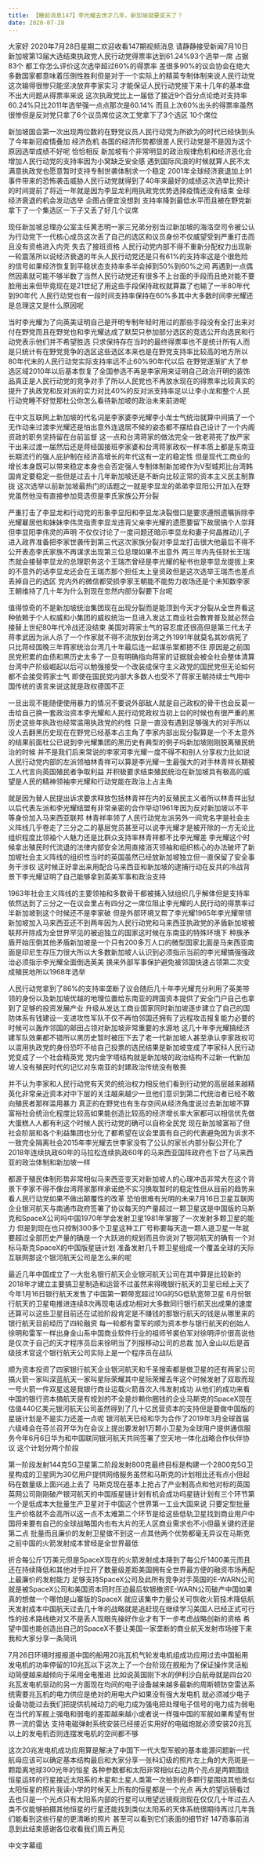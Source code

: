 ```yaml
---
title: 【睡前消息147】李光耀去世才几年，新加坡就要变天了？
date: 2020-07-28
---
```


大家好 2020年7月28日星期二欢迎收看147期视频消息 请静静接受新闻7月10日 新加坡第13届大选结束执政党人民行动党得票率达到61.24%93个选举一席 占据83个
都工你怎么评价这次选举超过60%的得票率 差很多90%的议会协会在绝大多数国家都意味着压倒性胜利但是对于一个实际上的精英专制体制来说人民行动党这次输得很惨只能坚决放弃李家实习
才能保证人民行动党接下来十几年的基本盘不出大问题从得票率来说 这次执政党比上一届低了接近9个百分点论绝对支持率 60.24%只比2011年选举强一点点那次是60.14%
而且上次60%出头的得票率虽然很惨但是反对党只拿了6个议员席位这次工党拿下了3个选区 10个席位

新加坡国会第一次出现两位数的在野党议员人民行动党为所欲为的时代已经快到头了今年新冠疫情叠加 经济危机 各国的经济形势都很差人民行动党是不是因为这个原因选举成绩不好呢
恰恰相反 新加坡有个非常明显的政治规律危机和经济恶化会增加人民行动党的支持率因为小窝缺乏安全感 遇到国际风浪的时候就算人民不太满意执政党也愿意暂时支持专制世袭体制求一个稳定
2001年全球经济衰退加上91事件带来的恐怖袭击威胁人民行动党就得到了40年来最好的成绩这次选举比预计的时间提前了将近一年就是因为李显龙利用执政党优势选择疫情还没有结束 全球经济衰退的机会发动选举
企图占便宜没想到 支持率降到最低水平而且被在野党新拿下了一个集选区一下子又丢了好几个议席

现任新加坡总理办公室主任黄志明一家三兄弟分别当过新加坡的海洛空司令被公认为行动党下一代核心成员这次丢了自己的选区和议员身份不仅威望受到严重打击而且没有资格进入内壳 失去了接班资格
人民行动党内部不得不重新分配权力出现新一轮震荡所以说经济衰退的年头人民行动党还是只有61%的支持率这是个很危险的信号如果经济恢复到平稳状态支持率多半会掉到50%到60%之间
再遇到一点偶然因素就可能不够半数了当然人民行动党还有很多不上台面的手段而且绝对能不要脸用出来但毕竟现在是21世纪了用这些手段保持政权就算赢了也输了一半80年代到90年代
人民行动党也有一段时间支持率保持在60%多其中大多数时间李光耀还是总理这又是什么原因呢

当时李光耀为了向英美证明自己是开明专制年轻时用过的那些手段没有全打出来对付在野党而且在野党也和李光耀达成了默契只参加部分选区的竞选公开向选民和行动党表示他们并不希望胜选
只求保持存在当时的最终得票率也不是统计所有人而是只统计有在野党竞争的选区这些选区本来也是在野党支持率比较高的地方所以80年代末的人民行动党实际支持率远不止60%90年代以后
在野党逐渐扩大了参选区域2010年以后基本恢复了全国参选不再是李家用来证明自己政治开明的装饰品真正是人民行动党的竞争对手了所以人民党也不再放水现在的得票率比较真实的
提升了执政党和反对派的实力对比40%的反对派支持率足以让李小龙和整个人民行动党睡不好觉那杜公你怎么看待新加坡的政治未来前进呢

在中文互联网上新加坡的代名词是李家婆李光耀李小龙士气统治就算中间搞了一个无作动来过渡李光耀还是怕出意外连退居不候的姿态都不摆给自己设计了一个内阁资政的职务坚持留在台前监督
这一点和台湾蒋家的做法完全一致老蒋死了放严家干出来过渡一届然后还是蒋经国接班李家婆和台湾蒋家政权一样本质上都是东南亚长期流行的强人庇护制在经济高增长的年代这有一定的稳定性
但是现代工商业的增长本身既可以带来稳定本身也会否定强人专制体制新加坡作为V型城邦比台湾韩国肯定要稳定一些但是过去十几年新加坡还是不断向比较正常的资本主义民主制靠拢
这次选举以前新加坡最热门的话题之一就是李显龙的弟弟李显阳公开加入在野党虽然他没有直接参加竞选但是李氏家族公开分裂

严重打击了李显龙和行动党的形象李显阳和李显龙决裂借口是要求遵照遗嘱拆除李光耀雇居他和妹妹李伟灵指责李显龙违背父亲李光耀的遗愿要留下故居搞个人崇拜但李显阳李伟灵的声明
不仅仅讨论了一度问题还暗示李显龙和妻子何晶推动儿子进入政界准备把李家世袭传到第三代这次家族分裂对李显龙打击很大他最后不得不公开表态李氏家族不再谋求出现第三位总理如果不出意外
两三年内先任财长王瑞杰就会接替李显龙的总理职务这个王瑞杰曾经是李光耀的秘书也是李显龙提拔上来的不意外的话李显龙还会在王瑞杰那个担任太上皇资政但是这次选举王瑞杰也差点丢掉自己的选区
党内外的微信都受损李家王朝能不能势力收场还是个未知数李家王朝维持了几十年为什么到现在忽然内部分裂要下台呢

值得惊奇的不是新加坡统治集团现在出现分裂而是能顶到今天才分裂从全世界看这种依赖于个人权威和小集团的威权统治一旦进入发达工商业社会教育普及就必然会接替上世纪80年代冷战还没结束
美国对蒋家士气的容忍度还很高但是第三代太子蒋孝武因为派人杀了一个作家就不得不流放到台湾之外1991年就莫名其妙病死了只比蒋经国晚三年蒋家统治台湾几十年最后连一起谋杀案都摁不住
原因是之前国民党积累的血债和黑历史太多了一旦有明确指向蒋家的证据就会被全社会整体清算台湾中产阶级崛起以后可以勉强接受一个改装成保守主义政党的国民党但无论如何都不会接受蒋家士气
即使在国民党内部大多数人也受不了蒋家王朝持续士气用中国传统的语言来说这就是政权德国不正

一旦出现不能随便使用暴力的情况不要说外部敌人就是自己政权的骨干也会反葛一击给自己换一套政治资本李光耀和人民行动党政权当初上台的时候也有很严重的黑历史这些年执政也经常滥用执政党的约性
只是一直没有遇到足够强大的对手所以没人去翻黑历史现在在野党已经基本占主角了李家内部出现分裂算是一个不太意外的结果前面杜公已说到李光耀集团的黑历史有典型的例子吗新加坡刚刚脱离殖民统治的时候
并不是我们后来常说的李家河李光耀一度不得不和别人分享权力比如说人民行动党内部的左派领袖林青祥可以算是李光耀一生最强大的对手林青祥长期被工人代言向英国殖民者争取利益
并积极要求结束殖民统治在新加坡具有极高的威望是人民的精神领袖李光耀和行动党能在政治上占主角

就是因为替人民提出诉求要求释放包括林青祥在内的反殖民主义者所以林青祥出狱以后代表左派和李光耀结盟有非常亲密的合作举动1961年因为反对新加坡以不平等身份加入马来西亚联邦
林青祥率领了人民行动党左派另外一间党名字是社会主义阵线几乎卷走了三分之二的基层党员甚至可以说李光耀才是被开除的一方无论比组织程度比领袖个人魅力还是比群众支持率林青祥都不比李光耀差
李光耀这个时候拿出殖民时代流退的法律内部安全法用直接消灭领袖和组织核心的办法破坏了新加坡社会主义阵线的组织性当时的英国虽然已经放新加坡独立但一直保留了安全事务干涉权
这时候正好拿出来用配合马来西亚和新加坡的逮捕行动在反共的冷战背景下李光耀证明了自己能够拿到英美军事和政治支持

1963年社会主义阵线的主要领袖和多数骨干都被捕入狱组织几乎解体但是支持率依然达到了三分之一在议会里占有四分之一席位阻止李光耀的人民行动的得票率过半新加坡到这个时候还不是李家破
但是外部环境又帮了李光耀1965年李光耀带领新加坡加入马来西亚还不到两年因为人民行动党和马来西亚执政党的矛盾新加坡被联邦开除成为全世界罕见的被迫独立的国家这时候在东南亚的特殊环境下
种族矛盾开始压倒其他矛盾新加坡是一个只有200多万人口的微型国家北面是马来西亚南面是印尼生存压力很大所以大多数新加坡人认识到必须指示当前的李光耀搞强强政治必须指示李光耀全面倒选英美
换来外部军事保护避免被邻国快速占领第二次变成殖民地所以1968年选举

人民行动党拿到了86%的支持率垄断了议会随后几十年李光耀充分利用了英美带领的身份以及新加坡优越的地理位置给东南亚的跨国资本提供了安全门户自己也拿到了足够的投资发展产业
升级从发达工商业国家同时新加坡逐步建立了自己的国防体系有钱建设一支进攻性军队不仅不再怕邻国还拥有了远程攻击报复能力必要的时候可以轰炸邻国的邮田占领对新加坡非常重要的水源地
这几十年李光耀搞经济建军队效果都不错所以黑历史暂时被压下去了老一代新加坡人甚至承认李家政权可以滥用执政党的身份恐吓不给自己投票的选民结果是新加坡变成了李家科人民行动党变成了一个社会精英党
党内金字塔结构就是新加坡的政治结构不过新一代新加坡人没有殖民时代的记忆对东南亚的封建政治传统没有敬畏

并不认为李家和人民行动党有天灵的统治权力相反他们看到行动党的高层越来越精英化非常亲近资本对中下层的关注越来越少一旦他们意识到第二代统治者已经不敢向殖民者那样滥用暴力
真正的在野党也有生存空间从经济角度说过去新加坡不算富裕社会统治化程度比较高如果能创造比较高的经济增长率大家都可以相信优先做大蛋糕人人都有利这个时候人民行动党的确可以自称全民党
现在新加坡富裕了但社会阶层和各个利益集团也分化了都希望在议会里面有自己的代表避免因为诉求不一致完全隔离社会2015年李光耀去世李家没有了公认的家长内部分裂公开化了
2018年连续执政60年的马拉松连续执政60年的马来西亚国阵政府也下台了马来西亚的政治体制和新加坡一样

都源于殖民体制形势非常相似马来西亚变天对新加坡人的心理冲击非常大在这个背景下李家不得不像台湾蒋家那样承诺绝不实习换取暂时的稳定性但从目前的趋势来看人民行动党如果不做出颠覆性的改革
恐怕很难有光明的未来7月16日卫星互联网企业银河航天与南通市政府签署了协议每天的产量超过一颗卫星这是中国版的马斯克和SpaceX公司吗中国1970年学会发射卫星1981年掌握了一次发射多颗卫星的能力
但是到现在也只控制300多个卫星这种工厂号称要每天造一颗人道卫星一年就要超过全部历史产量的确是一个大跃进的规划而且你说对了银河航天的确有一个对标马斯克SpaceX的中国版星链计划
准备发射几千颗卫星组成一个覆盖全球的天际互联网那这个银河航天公司是怎么来的呢

最近几年中国成立了一大批名银行航天企业银河航天公司在其中算是比较新的2018年才建立主要搞卫星制造和运营不过虽然来得晚银行航天的卫星已经上天了今年1月16日银行航天发售了中国第一颗带宽超过10G的5G低轨宽带卫星
6月份银行航天的卫星电推进连续8次再现电话成功相对大多数同行银行航天出成果的速度还算可以这些卫星目前还在试验阶段肯定是不赚钱的那银行航天的钱是从哪里来的银行航天目前经历了四轮融资
每一轮都有雷军的顺为资本参与银行航天的创始人徐明和雷军一样出身金山系中国商业软件行业的祖师爷裘伯军对徐明评价很高说他是仅次于自己的天才程序员后来徐明当了列报移动公司的总裁
加入金山以后是首级技术官这个银行航天公司实际上是一个程序员在战队

顺为资本投资了四家银行航天企业银河航天和千圣搜索都是做卫星的还有两家公司搞火箭一家叫深蓝航天一家叫星际荣耀其中星际荣耀去年这个时候发射了双取而现一号火箭一件双星这是我银行商业运载火箭首次入伟发射成功
从他们的成功来看中国的银行资本搞航天是有规划的不全是炒赖你圈钱的企业马斯克的SpaceX现在估值440亿美元银河航天公司虽然得到了几十亿民营资本的支持但是要做中国版的星链计划是不是实力还差一点呢
银河航天已经和华为合作了2019年3月全球首届六级峰会在芬兰召开华为在会议上提出要发射1万颗小卫星为全球用户提供通信服务今年6月6日华为和中国联同银河航天共同签署了空天地一体化战略合作伙伴协议
这个计划分两个阶段

第一阶段发射144克5G卫星第二阶段发射800克最终目标是构建一个2800克5G卫星构成的卫星网为30亿用户提供网络服务虽然和马斯克的计划相比还有点小但起码在数量级上面兴追上去了
马斯克现在基本上抢占了产业制高点和他对标的英国英网公司刚刚破产银河航天的中国版星链计划有机会成功吗星链计划有三个环节第一个是低成本大批量生产卫星对于中国这个世界第一工业大国来说
只要定型批量生产价格就不会高所以这一点不太难第二个环节是给这些低轨卫星找到商业用户中国将来要有自己的全球战略国内也有大片的无人区商业需求也不小但最关键的还是第二点
批量而且廉价的发射卫星做不到这一点其他两个优势都毫无异议在马斯克之前中国的火箭发射成本曾经是全世界最低

折合每公斤1万美元但是SpaceX现在的火箭发射成本降到了每公斤1400美元而且还在持续降低和其他对手拉开了数量级差距美国拥有全世界最方便的融资市场再配上最廉价的发射能力
足够支持SpaceX公司及此所有竞争对手英国的E-WARN公司就是被SpaceX公司和美国资本同时压迫最后软银撤资E-WARN公司破产中国如果真的想做一个哪怕是山寨版的SpaceX
就应该集中力量公关可恢收火箭技术降低航天发射成本中国航天过去几十年的战略就是追赶现在继续学习美国人已经正式可行性的技术路线绝对又不是丢人现眼先操好作业才有下一步考虑战略创新的资格
希望中国也能创造出自己的SpaceX不要让美国一家垄断的商业航天发射市场接下来我和大家分享一条简讯

7月26日环境时报报道中国的船用20兆瓦机气轮发电机组成功应用过去中国船用发电机的功率停留的10兆瓦以下这次上了一个台阶现在舰船为了保证操作灵活船动简便越来越倾向于采用全电推进
比如说英国刚下水的伊利沙白航母就是四台20兆瓦发电机驱动的另一方面现在均间的电子设备越来越多最新的周斯顿防空雷达系统需要兆瓦机的电力供应是绝对的用电大户如果没有强大发电机
就必须减少电子设备功能过去我们把提供机械动力的电力成为强电把处理电子信号的电力成为弱电在当代的军舰上强电和弱电的差距越来越小或者说一样强中国的军舰如果希望有世界一流的雷达
支持电磁弹射系统安装已经接近实用好的电磁炮就必须安装20兆瓦以上的发电机否则连摆发电机的空间都不够

这次20兆发电机成功应用算是解决了中国下一代大型军舰的基本能源问题新一代航母应该可以确定基本结构最后和大家分享一张科幻级的照片左上角的大亮斑是一颗距离地球300光年的恒星
各种参数都和太阳非常相似右边两个亮点是两颗围绕恒星运转的行星接近太阳系的木星和土星人类第一次拍到的多颗行星围绕其他类似太阳恒星的照片我读小学的时候天上所有的恒星都是一个光点
再大的望远镜看过去也只是一个光点只有太阳系内部的行星可以用望远镜观测现在仅仅几十年过去人类不仅能够拍摄其他恒星的行星还能找到类似太阳系的天体系统很期待再过几年我们能看到这些行星的更清晰的照片
甚至可以看到它们表面的细节好 147奇事前消息到此结束感谢各位收看我们周五再见

中文字幕组